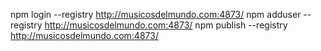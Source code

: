 npm login --registry http://musicosdelmundo.com:4873/
npm adduser --registry http://musicosdelmundo.com:4873/
npm publish --registry http://musicosdelmundo.com:4873/